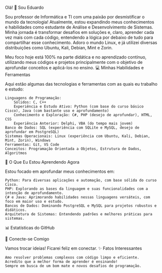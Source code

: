 Olá! 👋 Sou Eduardo

Sou professor de Informática e TI com uma paixão por desmistificar o mundo da tecnologia! Atualmente, estou expandindo meus conhecimentos e habilidades como estudante de Análise e Desenvolvimento de Sistemas. Minha jornada é transformar desafios em soluções e, claro, aprender cada vez mais com cada código, entendendo a lógica por debaixo de tudo para compartilhar esse conhecimento. Adoro o mundo Linux, e já utilizei diversas distribuições como Ubuntu, Kali, Debian, Mint e Zorin.

Meu foco hoje está 100% na parte didática e no aprendizado contínuo, utilizando meus códigos e projetos principalmente com o objetivo de aprofundar conceitos e aplicá-los no ensino.
💻 Minhas Habilidades e Ferramentas

Aqui estão algumas das tecnologias e ferramentas com as quais eu trabalho e estudo:

    Linguagens de Programação:
        Sólidos: C, C++
        Experiência e Estudo Ativo: Python (com base do curso básico Cisco), Java (com bastante uso e aprofundamento)
        Conhecimento e Exploração: C#, PHP (desejo de aprofundar), HTML, CSS
        Experiência Anterior: Delphi, VBA (do tempo mais jovem)
    Banco de Dados: SQL (experiência com SQLite e MySQL, desejo de aprofundar em PostgreSQL)
    Sistemas Operacionais: Linux (experiência com Ubuntu, Kali, Debian, Mint, Zorin), Windows
    Ferramentas: Git, VS Code
    Conceitos: Programação Orientada a Objetos, Estrutura de Dados, Algoritmos

🌱 O Que Eu Estou Aprendendo Agora

Estou focado em aprofundar meus conhecimentos em:

    Python: Para diversas aplicações e automação, com base sólida do curso Cisco.
    PHP: Explorando as bases da linguagem e suas funcionalidades com a intenção de aprofundamento.
    C# e Java: Aprimorando habilidades nessas linguagens versáteis, com foco em maior uso e estudo.
    Bancos de Dados: Dominando PostgreSQL e MySQL para projetos robustos e didáticos.
    Arquitetura de Sistemas: Entendendo padrões e melhores práticas para sistemas.

📊 Estatísticas do GitHub

🔗 Conecte-se Comigo

Vamos trocar ideias! Ficarei feliz em conectar.
✨ Fatos Interessantes

    Amo resolver problemas complexos com código limpo e eficiente.
    Acredito que a melhor forma de aprender é ensinando!
    Sempre em busca de um bom mate e novos desafios de programação.

